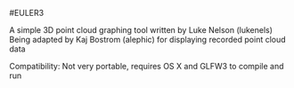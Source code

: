 #EULER3

A simple 3D point cloud graphing tool written by Luke Nelson (lukenels)
Being adapted by Kaj Bostrom (alephic) for displaying recorded point cloud data

Compatibility: Not very portable, requires OS X and GLFW3 to compile and run
